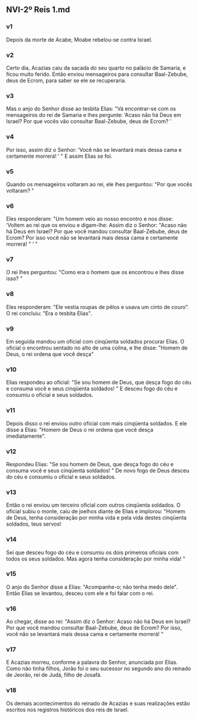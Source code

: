 ## NVI-2º Reis 1.md
### v1
 Depois da morte de Acabe, Moabe rebelou-se contra Israel.
### v2
 Certo dia, Acazias caiu da sacada do seu quarto no palácio de Samaria, e ficou muito ferido. Então enviou mensageiros para consultar Baal-Zebube, deus de Ecrom, para saber se ele se recuperaria.
### v3
 Mas o anjo do Senhor disse ao tesbita Elias: "Vá encontrar-se com os mensageiros do rei de Samaria e lhes pergunte: ‘Acaso não há Deus em Israel? Por que vocês vão consultar Baal-Zebube, deus de Ecrom? ’
### v4
 Por isso, assim diz o Senhor: ‘Você não se levantará mais dessa cama e certamente morrerá! ’ " E assim Elias se foi.
### v5
 Quando os mensageiros voltaram ao rei, ele lhes perguntou: "Por que vocês voltaram? "
### v6
 Eles responderam: "Um homem veio ao nosso encontro e nos disse: ‘Voltem ao rei que os enviou e digam-lhe: Assim diz o Senhor: "Acaso não há Deus em Israel? Por que você mandou consultar Baal-Zebube, deus de Ecrom? Por isso você não se levantará mais dessa cama e certamente morrerá! " ’ "
### v7
 O rei lhes perguntou: "Como era o homem que os encontrou e lhes disse isso? "
### v8
 Eles responderam: "Ele vestia roupas de pêlos e usava um cinto de couro". O rei concluiu: "Era o tesbita Elias".
### v9
 Em seguida mandou um oficial com cinqüenta soldados procurar Elias. O oficial o encontrou sentado no alto de uma colina, e lhe disse: "Homem de Deus, o rei ordena que você desça"
### v10
 Elias respondeu ao oficial: "Se sou homem de Deus, que desça fogo do céu e consuma você e seus cinqüenta soldados! " E desceu fogo do céu e consumiu o oficial e seus soldados.
### v11
 Depois disso o rei enviou outro oficial com mais cinqüenta soldados. E ele disse a Elias: "Homem de Deus o rei ordena que você desça imediatamente".
### v12
 Respondeu Elias: "Se sou homem de Deus, que desça fogo do céu e consuma você e seus cinqüenta soldados! " De novo fogo de Deus desceu do céu e consumiu o oficial e seus soldados.
### v13
 Então o rei enviou um terceiro oficial com outros cinqüenta soldados. O oficial subiu o monte, caiu de joelhos diante de Elias e implorou: "Homem de Deus, tenha consideração por minha vida e pela vida destes cinqüenta soldados, teus servos!
### v14
 Sei que desceu fogo do céu e consumiu os dois primeiros oficiais com todos os seus soldados. Mas agora tenha consideração por minha vida! "
### v15
 O anjo do Senhor disse a Elias: "Acompanhe-o; não tenha medo dele". Então Elias se levantou, desceu com ele e foi falar com o rei.
### v16
 Ao chegar, disse ao rei: "Assim diz o Senhor: Acaso não há Deus em Israel? Por que você mandou consultar Baal-Zebube, deus de Ecrom? Por isso, você não se levantará mais dessa cama e certamente morrerá! "
### v17
 E Acazias morreu, conforme a palavra do Senhor, anunciada por Elias. Como não tinha filhos, Jorão foi o seu sucessor no segundo ano do reinado de Jeorão, rei de Judá, filho de Josafá.
### v18
 Os demais acontecimentos do reinado de Acazias e suas realizações estão escritos nos registros históricos dos reis de Israel.
